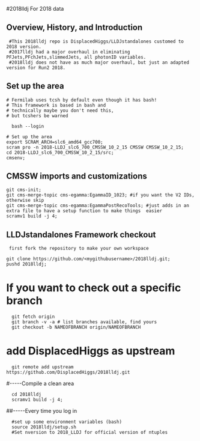 #2018lldj
 For 2018 data
## Overview, History, and Introduction
```
 #This 2018lldj repo is DisplacedHiggs/LLDJstandalones customed to 2018 version.
 #2017lldj had a major overhaul in eliminating PFJets,PFchJets,slimmedJets, all photonID variables. 
 #2018lldj does not have as much major overhaul, but just an adapted version for Run2 2018.
```
## Set up the area
```
# Fermilab uses tcsh by default even though it has bash!
# This framework is based in bash and
# technically maybe you don't need this,
# but tcshers be warned

  bash --login

# Set up the area
export SCRAM_ARCH=slc6_amd64_gcc700;
scram pro -n 2018-LLDJ_slc6_700_CMSSW_10_2_15 CMSSW CMSSW_10_2_15;
cd 2018-LLDJ_slc6_700_CMSSW_10_2_15/src;
cmsenv;
```

## CMSSW imports and customizations
```
git cms-init;
git cms-merge-topic cms-egamma:EgammaID_1023; #if you want the V2 IDs, otherwise skip  
git cms-merge-topic cms-egamma:EgammaPostRecoTools; #just adds in an extra file to have a setup function to make things  easier
scramv1 build -j 4;
```

## LLDJstandalones Framework checkout
```
 first fork the repository to make your own workspace

git clone https://github.com/<mygithubusername>/2018lldj.git;
pushd 2018lldj;
```

# If you want to check out a specific branch
```
  git fetch origin
  git branch -v -a # list branches available, find yours
  git checkout -b NAMEOFBRANCH origin/NAMEOFBRANCH
```  
# add DisplacedHiggs as upstream
```
  git remote add upstream https://github.com/DisplacedHiggs/2018lldj.git
```
#-----Compile a clean area
```
  cd 2018lldj
  scramv1 build -j 4;
```
##-----Every time you log in
```
  #set up some environment variables (bash)
  source 2018lldj/setup.sh
  #Set nversion to 2018_LLDJ for official version of ntuples

```
